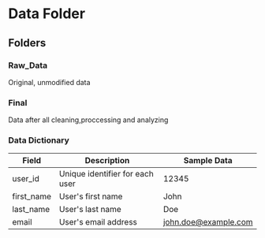 # Data Folder

## Folders

### Raw_Data

Original, unmodified data

### Final

Data after all cleaning,proccessing and analyzing

### Data Dictionary

| Field      | Description                     | Sample Data          |
| ---------- | ------------------------------- | -------------------- |
| user_id    | Unique identifier for each user | 12345                |
| first_name | User's first name               | John                 |
| last_name  | User's last name                | Doe                  |
| email      | User's email address            | john.doe@example.com |
